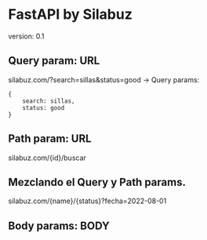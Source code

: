 # FastAPI by Silabuz

version: 0.1

## Query param: URL
silabuz.com/?search=sillas&status=good
-> Query params:
```
{
    search: sillas,
    status: good
}
```

## Path param: URL
silabuz.com/{id}/buscar

## Mezclando el Query y Path params.
silabuz.com/{name}/{status}?fecha=2022-08-01

## Body params: BODY